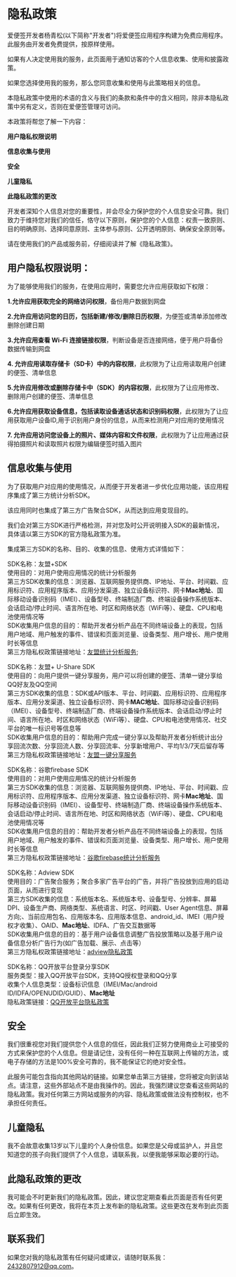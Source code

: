 # 隐私政策

爱便签开发者杨青松(以下简称"开发者")将爱便签应用程序构建为免费应用程序。此服务由开发者免费提供，按原样使用。  

如果有人决定使用我的服务，此页面用于通知访客的个人信息收集、使用和披露政策。  

如果您选择使用我的服务，那么您同意收集和使用与此策略相关的信息。  

本隐私政策中使用的术语的含义与我们的条款和条件中的含义相同，除非本隐私政策中另有定义，否则在爱便签管理可访问。  
  
      
本政策将帮您了解一下内容：  

**用户隐私权限说明**  

**信息收集与使用**  

**安全**  

**儿童隐私**  

**此隐私政策的更改**  
  
  
开发者深知个人信息对您的重要性，并会尽全力保护您的个人信息安全可靠。我们致力于维持您对我们的信任，恪守以下原则，保护您的个人信息：权责一致原则、目的明确原则、选择同意原则、主体参与原则、公开透明原则、确保安全原则等。  

请在使用我们的产品或服务前，仔细阅读并了解《隐私政策》。  
  
    
    
## 用户隐私权限说明：  
  
  
为了能够使用我们的服务，在使用应用时，需要您允许应用获取如下权限：  

**1.允许应用获取完全的网络访问权限**，备份用户数据到网盘  

**2.允许应用访问您的日历，包括新建/修改/删除日历权限**，为便签或清单添加修改删除创建日期  

**3.允许应用查看 Wi-Fi 连接链接权限**，判断设备是否连接网络，便于用户将备份数据传输到网盘  

**4. 允许应用读取存储卡（SD卡）中的内容权限**，此权限为了让应用读取用户创建的便签、清单信息  

**5.允许应用修改或删除存储卡中（SDK）的内容权限**，此权限为了让应用修改、删除用户创建的便签、清单信息  

**6.允许应用获取设备信息，包括读取设备通话状态和识别码权限**，此权限为了让应用获取用户设备ID,用于识别用户身份的信息，从而来检测用户对应用的使用情况  

**7. 允许应用访问您设备上的照片、媒体内容和文件权限**，此权限为了让应用通过获得拍摄照片和读取照片权限为编辑便签时插入图片  
  
     
    
## 信息收集与使用  
  
      
 为了获取用户对应用的使用情况，从而便于开发者进一步优化应用功能，该应用程序集成了第三方统计分析SDK。  

该应用同时也集成了第三方广告聚合SDK，从而达到应用变现目的。  

我们会对第三方SDK进行严格检测，并对您及时公开说明接入SDK的最新情况，具体请以第三方SDK的官方隐私政策为准。  

集成第三方SDK的名称、目的、收集的信息、使用方式详情如下：  
  
    
    
SDK名称：友盟+SDK   
使用目的：对用户使用应用情况的统计分析服务  
第三方SDK收集的信息：浏览器、互联网服务提供商、IP地址、平台、时间戳、应用标识符、应用程序版本、应用分发渠道、独立设备标识符、网卡**Mac地址**、国际移动设备识别码（IMEI）、设备型号、终端制造厂商、终端设备操作系统版本、会话启动/停止时间、语言所在地、时区和网络状态（WiFi等）、硬盘、CPU和电池使用情况等  
SDK收集用户信息的目的：帮助开发者分析产品在不同终端设备上的表现，包括用户地域、用户触发的事件、错误和页面浏览量、设备类型、用户增长、用户使用时长等信息  
第三方隐私权政策链接地址：[友盟统计分析服务](https://www.umeng.com/policy);  
  
    
SDK名称：友盟+ U-Share SDK  
使用目的：向用户提供一键分享服务，用户可以将创建的便签、清单一键分享给QQ好友及QQ空间  
第三方SDK收集的信息：SDK或API版本、平台、时间戳、应用标识符、应用程序版本、应用分发渠道、独立设备标识符、网卡**MAC地址**、国际移动设备识别码（IMEI）、设备型号、终端制造厂商、终端设备操作系统版本、会话启动/停止时间、语言所在地、时区和网络状态（WiFi等）、硬盘、CPU和电池使用情况、社交平台的唯一标识号等信息等  
SDK收集用户信息的目的：帮助用户完成一键分享以及帮助开发者分析统计出分享回流次数、分享回流人数、分享回流率、分享新增用户、平均1/3/7天后留存等  
第三方隐私权政策链接地址：[友盟一键分享服务](https://www.umeng.com/policy)  

SDK名称：谷歌firebase SDK   
使用目的：对用户使用应用情况的统计分析服务  
第三方SDK收集的信息：浏览器、互联网服务提供商、IP地址、平台、时间戳、应用标识符、应用程序版本、应用分发渠道、独立设备标识符、网卡**Mac地址**、国际移动设备识别码（IMEI）、设备型号、终端制造厂商、终端设备操作系统版本、会话启动/停止时间、语言所在地、时区和网络状态（WiFi等）、硬盘、CPU和电池使用情况等  
SDK收集用户信息的目的：帮助开发者分析产品在不同终端设备上的表现，包括用户地域、用户触发的事件、错误和页面浏览量、设备类型、用户增长、用户使用时长等信息  
第三方隐私权政策链接地址：[谷歌firebase统计分析服务](https://policies.google.com/privacy?hl=zh-CN) 

  
    
SDK名称：Adview SDK  
使用目的：广告聚合服务；聚合多家广告平台的广告，并将广告投放到应用的启动页面，从而进行变现  
第三方SDK收集的信息：系统版本名、系统版本号、设备型号、分辨率、屏幕DPI、设备生产商、网络类型、系统语言、时区、时间戳、User Agent信息、屏幕方向;、当前应用包名、应用版本名、应用版本信息、android_id、IMEI（用户授权才收集）、OAID、**Mac地址**、IDFA、广告交互数据等  
SDK收集用户信息的目的：基于用户设备信息调整广告投放策略以及基于用户设备信息分析广告行为(如广告加载、展示、点击等）  
第三方隐私权政策链接地址：[adview隐私政策](http://adview.cn/about/company)  
  
    
SDK名称：QQ开放平台登录分享SDK  
服务类型：接入QQ开放平台SDK，支持QQ授权登录和QQ分享  
收集个人信息类型：设备标识信息（IMEI/Mac/android ID/IDFA/OPENUDID/GUID）、**Mac地址**  
隐私政策链接：[QQ开放平台隐私政策](https://ti.qq.com/agreement)  
  
    
    

## 安全

我们很重视您对我们提供您个人信息的信任，因此我们正努力使用商业上可接受的方式来保护您的个人信息。但是请记住，没有任何一种在互联网上传输的方法，或电子存储的方法是100%安全可靠的，我不能保证它的绝对安全性。  

此服务可能包含指向其他网站的链接。如果您单击第三方链接，您将被定向到该站点。请注意，这些外部站点不是由我操作的。因此，我强烈建议您查看这些网站的隐私政策。我对任何第三方网站或服务的内容、隐私政策或做法没有控制权，也不承担任何责任。  
  
    
    

## 儿童隐私

我不会故意收集13岁以下儿童的个人身份信息。如果您是父母或监护人，并且您知道您的孩子向我们提供了个人信息，请联系我，以便我能够采取必要的行动。  
  
    
    

## 此隐私政策的更改

我可能会不时更新我们的隐私政策。因此，建议您定期查看此页面是否有任何更改。如果有任何更改，我将在本页上发布新的隐私政策。这些更改在发布到此页面后立即生效。  
  
    
    

## 联系我们

如果您对我的隐私政策有任何疑问或建议，请随时联系我：2432807912@qq.com。
